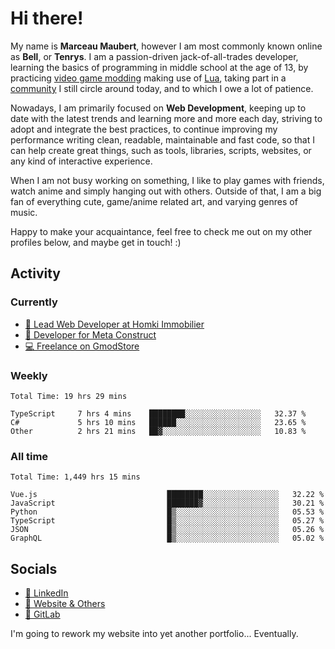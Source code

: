 # Hi there!

My name is **Marceau Maubert**, however I am most commonly known online as **Bell**, or **Tenrys**. I am a passion-driven jack-of-all-trades developer, learning the basics of programming in middle school at the age of 13, by practicing [video game modding](https://garrysmod.com) making use of [Lua](https://lua.org), taking part in a [community](https://metastruct.net) I still circle around today, and to which I owe a lot of patience.

Nowadays, I am primarily focused on **Web Development**, keeping up to date with the latest trends and learning more and more each day, striving to adopt  and integrate the best practices, to continue improving my performance writing clean, readable, maintainable and fast code, so that I can help create great things, such as tools, libraries, scripts, websites, or any kind of interactive experience.

When I am not busy working on something, I like to play games with friends, watch anime and simply hanging out with others. Outside of that, I am a big fan of everything cute, game/anime related art, and varying genres of music.

Happy to make your acquaintance, feel free to check me out on my other profiles below, and maybe get in touch! :)

## Activity

### Currently

- [🏢 Lead Web Developer at Homki Immobilier](https://homki-immobilier.com)
- [🎈 Developer for Meta Construct](https://metastruct.net)
- [💻 Freelance on GmodStore](https://www.gmodstore.com/users/Tenrys)

### Weekly
<!--START_SECTION:wakaWeekly-->

```text
Total Time: 19 hrs 29 mins

TypeScript     7 hrs 4 mins    ████████░░░░░░░░░░░░░░░░░   32.37 %
C#             5 hrs 10 mins   ██████░░░░░░░░░░░░░░░░░░░   23.65 %
Other          2 hrs 21 mins   ██▓░░░░░░░░░░░░░░░░░░░░░░   10.83 %
```

<!--END_SECTION:wakaWeekly-->

### All time
<!--START_SECTION:wakaTotal-->

```text
Total Time: 1,449 hrs 15 mins

Vue.js                             ████████░░░░░░░░░░░░░░░░░   32.22 %
JavaScript                         ███████▓░░░░░░░░░░░░░░░░░   30.21 %
Python                             █▒░░░░░░░░░░░░░░░░░░░░░░░   05.53 %
TypeScript                         █▒░░░░░░░░░░░░░░░░░░░░░░░   05.27 %
JSON                               █▒░░░░░░░░░░░░░░░░░░░░░░░   05.26 %
GraphQL                            █▒░░░░░░░░░░░░░░░░░░░░░░░   05.02 %
```

<!--END_SECTION:wakaTotal-->

## Socials

- [👔 LinkedIn](https://www.linkedin.com/in/marceau-maubert)
- [🔗 Website & Others](https://bell.moe)
- [🦊 GitLab](https://gitlab.com/Tenrys)

I'm going to rework my website into yet another portfolio... Eventually.

